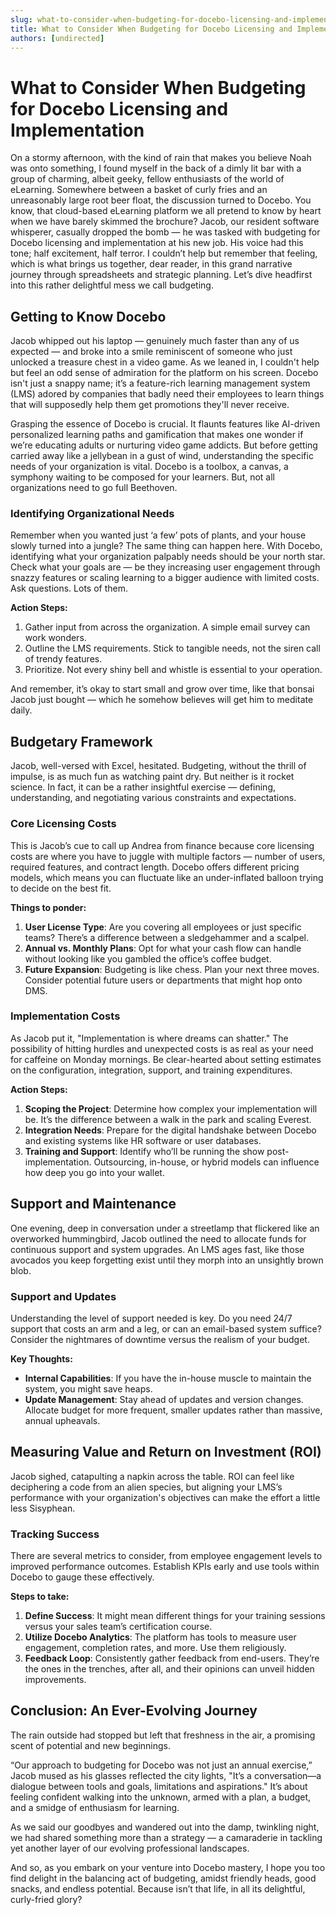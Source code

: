 ```yaml
---
slug: what-to-consider-when-budgeting-for-docebo-licensing-and-implementation
title: What to Consider When Budgeting for Docebo Licensing and Implementation
authors: [undirected]
---
```



# What to Consider When Budgeting for Docebo Licensing and Implementation

On a stormy afternoon, with the kind of rain that makes you believe Noah was onto something, I found myself in the back of a dimly lit bar with a group of charming, albeit geeky, fellow enthusiasts of the world of eLearning. Somewhere between a basket of curly fries and an unreasonably large root beer float, the discussion turned to Docebo. You know, that cloud-based eLearning platform we all pretend to know by heart when we have barely skimmed the brochure? Jacob, our resident software whisperer, casually dropped the bomb — he was tasked with budgeting for Docebo licensing and implementation at his new job. His voice had this tone; half excitement, half terror. I couldn’t help but remember that feeling, which is what brings us together, dear reader, in this grand narrative journey through spreadsheets and strategic planning. Let’s dive headfirst into this rather delightful mess we call budgeting.

## Getting to Know Docebo

Jacob whipped out his laptop — genuinely much faster than any of us expected — and broke into a smile reminiscent of someone who just unlocked a treasure chest in a video game. As we leaned in, I couldn't help but feel an odd sense of admiration for the platform on his screen. Docebo isn't just a snappy name; it’s a feature-rich learning management system (LMS) adored by companies that badly need their employees to learn things that will supposedly help them get promotions they'll never receive.

Grasping the essence of Docebo is crucial. It flaunts features like AI-driven personalized learning paths and gamification that makes one wonder if we’re educating adults or nurturing video game addicts. But before getting carried away like a jellybean in a gust of wind, understanding the specific needs of your organization is vital. Docebo is a toolbox, a canvas, a symphony waiting to be composed for your learners. But, not all organizations need to go full Beethoven.

### Identifying Organizational Needs

Remember when you wanted just ‘a few’ pots of plants, and your house slowly turned into a jungle? The same thing can happen here. With Docebo, identifying what your organization palpably needs should be your north star. Check what your goals are — be they increasing user engagement through snazzy features or scaling learning to a bigger audience with limited costs. Ask questions. Lots of them.

**Action Steps:**
1. Gather input from across the organization. A simple email survey can work wonders.
2. Outline the LMS requirements. Stick to tangible needs, not the siren call of trendy features.
3. Prioritize. Not every shiny bell and whistle is essential to your operation. 

And remember, it’s okay to start small and grow over time, like that bonsai Jacob just bought — which he somehow believes will get him to meditate daily.

## Budgetary Framework

Jacob, well-versed with Excel, hesitated. Budgeting, without the thrill of impulse, is as much fun as watching paint dry. But neither is it rocket science. In fact, it can be a rather insightful exercise — defining, understanding, and negotiating various constraints and expectations. 

### Core Licensing Costs

This is Jacob’s cue to call up Andrea from finance because core licensing costs are where you have to juggle with multiple factors — number of users, required features, and contract length. Docebo offers different pricing models, which means you can fluctuate like an under-inflated balloon trying to decide on the best fit.

**Things to ponder:**

1. **User License Type**: Are you covering all employees or just specific teams? There’s a difference between a sledgehammer and a scalpel.
2. **Annual vs. Monthly Plans**: Opt for what your cash flow can handle without looking like you gambled the office’s coffee budget.
3. **Future Expansion**: Budgeting is like chess. Plan your next three moves. Consider potential future users or departments that might hop onto DMS.

### Implementation Costs

As Jacob put it, "Implementation is where dreams can shatter." The possibility of hitting hurdles and unexpected costs is as real as your need for caffeine on Monday mornings. Be clear-hearted about setting estimates on the configuration, integration, support, and training expenditures.

**Action Steps:**

1. **Scoping the Project**: Determine how complex your implementation will be. It’s the difference between a walk in the park and scaling Everest.
2. **Integration Needs**: Prepare for the digital handshake between Docebo and existing systems like HR software or user databases.
3. **Training and Support**: Identify who’ll be running the show post-implementation. Outsourcing, in-house, or hybrid models can influence how deep you go into your wallet.

## Support and Maintenance

One evening, deep in conversation under a streetlamp that flickered like an overworked hummingbird, Jacob outlined the need to allocate funds for continuous support and system upgrades. An LMS ages fast, like those avocados you keep forgetting exist until they morph into an unsightly brown blob.

### Support and Updates

Understanding the level of support needed is key. Do you need 24/7 support that costs an arm and a leg, or can an email-based system suffice? Consider the nightmares of downtime versus the realism of your budget. 

**Key Thoughts:**

- **Internal Capabilities**: If you have the in-house muscle to maintain the system, you might save heaps.
- **Update Management**: Stay ahead of updates and version changes. Allocate budget for more frequent, smaller updates rather than massive, annual upheavals.

## Measuring Value and Return on Investment (ROI)

Jacob sighed, catapulting a napkin across the table. ROI can feel like deciphering a code from an alien species, but aligning your LMS’s performance with your organization's objectives can make the effort a little less Sisyphean.

### Tracking Success

There are several metrics to consider, from employee engagement levels to improved performance outcomes. Establish KPIs early and use tools within Docebo to gauge these effectively.

**Steps to take:**

1. **Define Success**: It might mean different things for your training sessions versus your sales team’s certification course.
2. **Utilize Docebo Analytics**: The platform has tools to measure user engagement, completion rates, and more. Use them religiously.
3. **Feedback Loop**: Consistently gather feedback from end-users. They’re the ones in the trenches, after all, and their opinions can unveil hidden improvements.

## Conclusion: An Ever-Evolving Journey

The rain outside had stopped but left that freshness in the air, a promising scent of potential and new beginnings.

“Our approach to budgeting for Docebo was not just an annual exercise,” Jacob mused as his glasses reflected the city lights, "It’s a conversation—a dialogue between tools and goals, limitations and aspirations." It’s about feeling confident walking into the unknown, armed with a plan, a budget, and a smidge of enthusiasm for learning.

As we said our goodbyes and wandered out into the damp, twinkling night, we had shared something more than a strategy — a camaraderie in tackling yet another layer of our evolving professional landscapes. 

And so, as you embark on your venture into Docebo mastery, I hope you too find delight in the balancing act of budgeting, amidst friendly heads, good snacks, and endless potential. Because isn’t that life, in all its delightful, curly-fried glory?